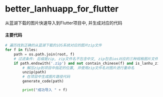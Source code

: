 # better_lanhuapp_for_flutter
从蓝湖下载的图片快速导入到Flutter项目中, 并生成对应的代码

#### 主要代码
```python
# 遍历找到正确的从蓝湖下载的iOS系统对应的图片zip文件
for f in files:
    path = os.path.join(root, f)
    # 过滤条件: 后缀是zip, zip文件名不包含中文, zip包含ios对应的三种规格图片文件, 项目中没有导入过这个图片
    if path.endswith('.zip') and not contain_chinese(f) and is_lanhu_zip(path) and not exists_in_project(path):
        # 解压zip到项目中指定的位置, 并使用zip文件名对图片进行重命名
        unzip(path)
        # 在项目中生成图片路径代码
        generate_code(path)

        print("成功导入 " + f)

```
